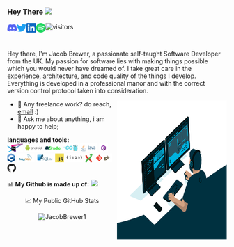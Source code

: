 ### Hey There <img src="https://media.giphy.com/media/hvRJCLFzcasrR4ia7z/giphy.gif" width="25px">
<a href="https://discord.gg/22GNBmUtHS">
  <img align="left" alt="Jacobs | Discord" width="22px" src="https://github.com/JacobBrewer1/JacobBrewer1/blob/master/assets/discord.svg" />
</a>
<a href="https://twitter.com/Jacob_doozy">
  <img align="left" alt="Jacob | Twitter" width="22px" src="https://github.com/JacobBrewer1/JacobBrewer1/blob/master/assets/twitter.svg" />
</a>
<a href="https://www.linkedin.com/in/jacobbrewer1/">
  <img align="left" alt="Jacob's LinkedIN" width="22px" src="https://github.com/JacobBrewer1/JacobBrewer1/blob/master/assets/linkedin.svg" />
</a>
<a href="https://open.spotify.com/user/fnpvswo09ux55dv90lmw1t3x4?si=deea4a2cc6e34662">
  <img align="left" alt="Jacob's Spotify" width="22px" src="https://github.com/JacobBrewer1/JacobBrewer1/blob/master/assets/spotify.svg" />
</a>

![visitors](https://visitor-badge.glitch.me/badge?page_id=JacobBrewer1)

<br />

Hey there, I'm Jacob Brewer, a passionate self-taught Software Developer from the UK. My passion for software lies with making things possible which you would never have dreamed of. I take great care in the experience, architecture, and code quality of the things I develop. Everything is developed in a professional manor and with the correct version control protocol taken into consideration.

  <img align="right" width ="50%" alt="GIF" src="https://github.com/JacobBrewer1/JacobBrewer1/blob/master/assets/code.gif?raw=true" width="500" height="320" />
  
- 💼 Any freelance work? do reach, [email](mailto:Jacob@client-computers.com) :)
- 💬 Ask me about anything, i am happy to help;

**languages and tools:**  
<code><img height="20" src="https://github.com/JacobBrewer1/JacobBrewer1/blob/master/assets/jetbrains.png?raw=true"></code>
<code><img height="20" src="https://github.com/JacobBrewer1/JacobBrewer1/blob/master/assets/android.svg?raw=true"></code>
<code><img height="20" src="https://github.com/JacobBrewer1/JacobBrewer1/blob/master/assets/gradle.svg?raw=true"></code>
<code><img height="20" src="https://github.com/JacobBrewer1/JacobBrewer1/blob/master/assets/golang.png?raw=true"></code>
<code><img height="20" src="https://github.com/JacobBrewer1/JacobBrewer1/blob/master/assets/java.svg?raw=true"></code>
<code><img height="20" src="https://github.com/JacobBrewer1/JacobBrewer1/blob/master/assets/csharp-e7b8fcd4ce.png?raw=true"></code>
<code><img height="20" src="https://github.com/JacobBrewer1/JacobBrewer1/blob/master/assets/1200px-ISO_C++_Logo.svg.png?raw=true"></code>
<code><img height="20" src="https://github.com/JacobBrewer1/JacobBrewer1/blob/master/assets/MySQL.svg"></code>
<code><img height="20" src="https://github.com/JacobBrewer1/JacobBrewer1/blob/master/assets/SQLite.svg"></code>
<code><img height="20" src="https://github.com/JacobBrewer1/JacobBrewer1/blob/master/assets/javascript.png?raw=true"></code>
<code><img height="20" src="https://github.com/JacobBrewer1/JacobBrewer1/blob/master/assets/json.svg?raw=true"></code>
<code><img height="20" src="https://github.com/JacobBrewer1/JacobBrewer1/blob/master/assets/Git-Extensions-Logo/Artwork/git-extensions-logo.svg?raw=true"></code>
<code><img height="20" src="https://github.com/JacobBrewer1/JacobBrewer1/blob/master/assets/git.svg?raw=true"></code>
<code><img height="20" src="https://github.com/JacobBrewer1/JacobBrewer1/blob/master/assets/github.svg?raw=true"></code>

📊 **My Github is made up of:**
<code><img src="https://github.com/JacobBrewer1/github-stats/blob/master/generated/languages.svg"></code>

<P align="center"> 📈 My Public GitHub Stats </p>

<p align="center"> <img src="https://github-readme-stats.vercel.app/api?username=JacobBrewer1&show_icons=true&theme=gotham" alt="JacobBrewer1" />

